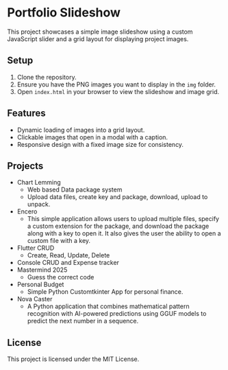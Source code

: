 # Portfolio Slideshow

This project showcases a simple image slideshow using a custom JavaScript slider and a grid layout for displaying project images.

## Setup

1. Clone the repository.
2. Ensure you have the PNG images you want to display in the `img` folder.
3. Open `index.html` in your browser to view the slideshow and image grid.

## Features

- Dynamic loading of images into a grid layout.
- Clickable images that open in a modal with a caption.
- Responsive design with a fixed image size for consistency.

## Projects

- Chart Lemming
  - Web based Data package system
  - Upload data files, create key and package, download, upload to unpack.
- Encero
  - This simple application allows users to upload multiple files, specify a custom extension for the package, and download the package along with a key to open it. It also gives the user the ability to open a custom file with a key.
- Flutter CRUD
  - Create, Read, Update, Delete
- Console CRUD and Expense tracker
- Mastermind 2025
  - Guess the correct code
- Personal Budget
  - Simple Python Customtkinter App for personal finance.
- Nova Caster
  - A Python application that combines mathematical pattern recognition with AI-powered predictions using GGUF models to predict the next number in a sequence.

## License

This project is licensed under the MIT License.
